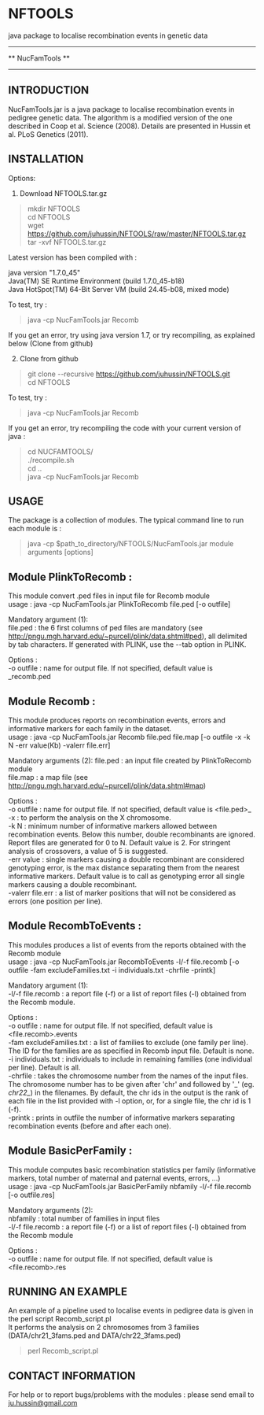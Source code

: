 # NFTOOLS
java package to localise recombination events in genetic data


*************************
**     NucFamTools     **
*************************




INTRODUCTION
------------

NucFamTools.jar is a java package to localise recombination events in pedigree genetic data. The algorithm is a modified version of the one described in Coop et al. Science (2008). Details are presented in Hussin et al. PLoS Genetics (2011).



INSTALLATION
------------

Options:

1) Download NFTOOLS.tar.gz

> mkdir NFTOOLS  
> cd NFTOOLS  
> wget https://github.com/juhussin/NFTOOLS/raw/master/NFTOOLS.tar.gz  
> tar -xvf NFTOOLS.tar.gz  

Latest version has been compiled with :

java version "1.7.0_45"  
Java(TM) SE Runtime Environment (build 1.7.0_45-b18)  
Java HotSpot(TM) 64-Bit Server VM (build 24.45-b08, mixed mode)  

To test, try :

> java -cp NucFamTools.jar Recomb

If you get an error, try using java version 1.7, or try recompiling, as explained below (Clone from github)


2) Clone from github

> git clone --recursive https://github.com/juhussin/NFTOOLS.git  
> cd NFTOOLS  

To test, try :

> java -cp NucFamTools.jar Recomb

If you get an error, try recompiling the code with your current version of java :

> cd NUCFAMTOOLS/  
> ./recompile.sh  
> cd ..  
> java -cp NucFamTools.jar Recomb  



USAGE
-----

The package is a collection of modules. The typical command line to run each module is :

> java -cp $path_to_directory/NFTOOLS/NucFamTools.jar module arguments [options]


Module PlinkToRecomb :
--------------------
This module convert .ped files in input file for Recomb module   
 usage : java -cp NucFamTools.jar PlinkToRecomb file.ped [-o outfile]

Mandatory argument (1):  
 file.ped : the 6 first columns of ped files are mandatory (see http://pngu.mgh.harvard.edu/~purcell/plink/data.shtml#ped), all delimited by tab characters. If generated with PLINK, use the --tab option in PLINK.  

Options :  
 -o outfile : name for output file. If not specified, default value is <file>\_recomb.ped  
 


Module Recomb :
-------------
This module produces reports on recombination events, errors and informative markers for each family in the dataset.  
 usage : java -cp NucFamTools.jar Recomb file.ped file.map [-o outfile -x -k N -err value(Kb) -valerr file.err]

Mandatory arguments (2):
 file.ped : an input file created by PlinkToRecomb module  
 file.map : a map file (see http://pngu.mgh.harvard.edu/~purcell/plink/data.shtml#map)  

Options :  
 -o outfile : name for output file. If not specified, default value is <file.ped>\_   
 -x : to perform the analysis on the X chromosome.  
 -k N : minimum number of informative markers allowed between recombination events. Below this number, double recombinants are ignored. Report files are generated for 0 to N. Default value is 2. For stringent analysis of crossovers, a value of 5 is suggested.  
 -err value : single markers causing a double recombinant are considered genotyping error, <value> is the max distance separating them from the nearest informative markers. Default value is to call as genotyping error all single markers causing a double recombinant.  
 -valerr file.err : a list of marker positions that will not be considered as errors (one position per line).  


Module RecombToEvents :
---------------------
This modules produces a list of events from the reports obtained with the Recomb module  
 usage : java -cp NucFamTools.jar RecombToEvents -l/-f file.recomb [-o outfile -fam excludeFamilies.txt -i individuals.txt -chrfile -printk]

Mandatory argument (1):  
 -l/-f file.recomb : a report file (-f) or a list of report files (-l) obtained from the Recomb module.

Options :  
 -o outfile : name for output file. If not specified, default value is <file.recomb>.events  
 -fam excludeFamilies.txt : a list of families to exclude (one family per line). The ID for the families are as specified in Recomb input file. Default is none.  
 -i individuals.txt : individuals to include in remaining families (one individual per line). Default is all.  
 -chrfile : takes the chromosome number from the names of the input files. The chromosome number has to be given after 'chr' and followed by '\_' (eg. *chr22\_*) in the filenames. By default, the chr ids in the output is the rank of each file in the list provided with -l option, or, for a single file, the chr id is 1 (-f).   
 -printk : prints in outfile the number of informative markers separating recombination events (before and after each one).  



Module BasicPerFamily :
---------------------
This module computes basic recombination statistics per family (informative markers, total number of maternal and paternal events, errors, ...)  
 usage : java -cp NucFamTools.jar BasicPerFamily nbfamily -l/-f file.recomb [-o outfile.res]

Mandatory arguments (2):  
 nbfamily : total number of families in input files  
 -l/-f file.recomb : a report file (-f) or a list of report files (-l) obtained from the Recomb module  

Options :  
 -o outfile : name for output file. If not specified, default value is <file.recomb>.res




RUNNING AN EXAMPLE
------------------

An example of a pipeline used to localise events in pedigree data is given in the perl script Recomb\_script.pl  
It performs the analysis on 2 chromosomes from 3 families (DATA/chr21\_3fams.ped and DATA/chr22\_3fams.ped)  

> perl Recomb\_script.pl




CONTACT INFORMATION
-------------------

For help or to report bugs/problems with the modules : please send email to ju.hussin@gmail.com
